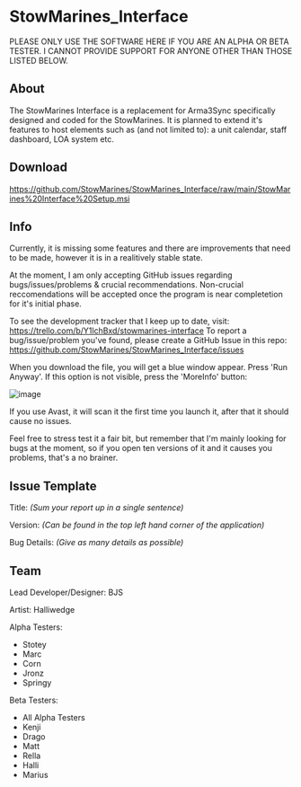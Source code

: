 # StowMarines_Interface

PLEASE ONLY USE THE SOFTWARE HERE IF YOU ARE AN ALPHA OR BETA TESTER. I CANNOT PROVIDE SUPPORT FOR ANYONE OTHER THAN THOSE LISTED BELOW.

## About
The StowMarines Interface is a replacement for Arma3Sync specifically designed and coded for the StowMarines. It is planned to extend it's features to host elements such as (and not limited to): a unit calendar, staff dashboard, LOA system etc.

## Download
https://github.com/StowMarines/StowMarines_Interface/raw/main/StowMarines%20Interface%20Setup.msi

## Info
Currently, it is missing some features and there are improvements that need to be made, however it is in a realitively stable state. 

At the moment, I am only accepting GitHub issues regarding bugs/issues/problems & crucial recommendations. Non-crucial reccomendations will be accepted once the program is near completetion for it's initial phase.

To see the development tracker that I keep up to date, visit: https://trello.com/b/Y1lchBxd/stowmarines-interface
To report a bug/issue/problem you've found, please create a GitHub Issue in this repo: https://github.com/StowMarines/StowMarines_Interface/issues

When you download the file, you will get a blue window appear. Press 'Run Anyway'. If this option is not visible, press the 'MoreInfo' button: 

![image](https://user-images.githubusercontent.com/68105236/119230888-0efbf500-bb16-11eb-8fd3-cf72949fc116.png)

If you use Avast, it will scan it the first time you launch it, after that it should cause no issues.

Feel free to stress test it a fair bit, but remember that I'm mainly looking for bugs at the moment, so if you open ten versions of it and it causes you problems, that's a no brainer.

## Issue Template

Title: _(Sum your report up in a single sentence)_

Version: _(Can be found in the top left hand corner of the application)_

Bug Details: _(Give as many details as possible)_

## Team

Lead Developer/Designer: BJS

Artist: Halliwedge

Alpha Testers:
- Stotey
- Marc
- Corn
- Jronz
- Springy

Beta Testers:
- All Alpha Testers
- Kenji
- Drago
- Matt
- Rella
- Halli
- Marius
